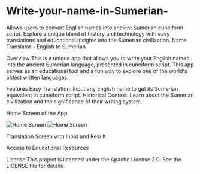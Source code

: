 # Write-your-name-in-Sumerian-
Allows users to convert English names into ancient Sumerian cuneiform script. Explore a unique blend of history and technology with easy translations and educational insights into the Sumerian civilization.
Name Translator - English to Sumerian

Overview
This is a unique app that allows you to write your English names into the ancient Sumerian language, presented in cuneiform script. This app serves as an educational tool and a fun way to explore one of the world's oldest written languages.

Features
Easy Translation: Input any English name to get its Sumerian equivalent in cuneiform script.
Historical Context: Learn about the Sumerian civilization and the significance of their writing system.

Home Screen of the App

![Home Screen](photos/NewMicrosoftPowerPointPresentation.jpg)
![Home Screen](photos/icon.jpg)


Translation Screen with Input and Result


Access to Educational Resources

License
This project is licensed under the Apache License 2.0. See the LICENSE file for details.



